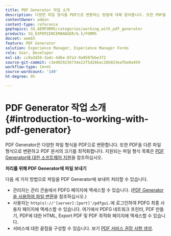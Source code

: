 ```yaml
---
title: PDF Generator 작업 소개
description: 다양한 파일 형식을 PDF으로 변환하는 방법에 대해 알아봅니다. 또한 PDF을 다른 파일 형식으로 변환하고 PDF 문서의 크기를 최적화합니다.
contentOwner: admin
content-type: reference
geptopics: SG_AEMFORMS/categories/working_with_pdf_generator
products: SG_EXPERIENCEMANAGER/6.5/FORMS
docset: aem65
feature: PDF Generator
solution: Experience Manager, Experience Manager Forms
role: User, Developer
exl-id: cc0a3d56-3adc-4d6e-87a3-9a8587bbe3f2
source-git-commit: c3e9029236734e22f5d266ac26b923eafbe0a459
workflow-type: tm+mt
source-wordcount: '149'
ht-degree: 0%

---
```


# PDF Generator 작업 소개 {#introduction-to-working-with-pdf-generator}

PDF Generator은 다양한 파일 형식을 PDF으로 변환합니다. 또한 PDF을 다른 파일 형식으로 변환하고 PDF 문서의 크기를 최적화합니다. 지원되는 파일 형식 목록은 [PDF Generator에 대한 소프트웨어 지원](/help/forms/using/aem-forms-jee-supported-platforms.md)을 참조하십시오.

**처리를 위해 PDF Generator에 파일 보내기**

다음 세 가지 방법으로 파일을 PDF Generator에 보내어 처리할 수 있습니다.

* 관리자는 관리 콘솔에서 PDFG 페이지에 액세스할 수 있습니다. ([PDF Generator을 사용하여 파일 변환](/help/forms/using/admin-help/converting-files-using-pdf-generator.md)을 참조하십시오.)
* 사용자는 `http(s)://'[server]:[port]'/pdfgui.`에 로그인하여 PDFG 최종 사용자 페이지에 액세스할 수 있습니다. 여기에서 PDFG 네트워크 프린터, PDF 만들기, PDF에 대한 HTML, Export PDF 및 PDF 최적화 페이지에 액세스할 수 있습니다.
* 서비스에 대한 끝점을 구성할 수 있습니다. <!--Fix broken link to Managing Endpoints --> 보기 [PDF 서비스 권장 사항 생성](configuring-watched-folder-endpoints.md#generate-pdf-service-recommendations).
